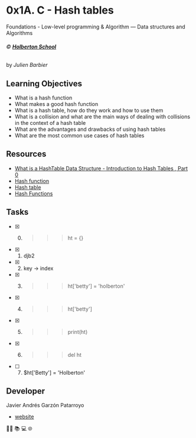 # 0x1A. C - Hash tables
Foundations - Low-level programming & Algorithm ― Data structures and Algorithms

###### :copyright: **[Holberton School](https://www.holbertonschool.com/)**
by _Julien Barbier_

## Learning Objectives
* What is a hash function
* What makes a good hash function
* What is a hash table, how do they work and how to use them
* What is a collision and what are the main ways of dealing with collisions in the context of a hash table
* What are the advantages and drawbacks of using hash tables
* What are the most common use cases of hash tables

## Resources
* [What is a HashTable Data Structure - Introduction to Hash Tables , Part 0](https://www.youtube.com/watch?v=MfhjkfocRR0)
* [Hash function](https://en.wikipedia.org/wiki/Hash_function)
* [Hash table](https://en.wikipedia.org/wiki/Hash_table)
* [Hash Functions](http://www.cse.yorku.ca/~oz/hash.html)

## Tasks
* [x] 0. >>> ht = {}
* [x] 1. djb2
* [x] 2. key -> index
* [x] 3. >>> ht['betty'] = 'holberton'
* [x] 4. >>> ht['betty']
* [x] 5. >>> print(ht)
* [x] 6. >>> del ht
* [ ] 7. $ht['Betty'] = 'Holberton'

## Developer
Javier Andrés Garzón Patarroyo
- [website](https://tecnoayuda.co/)

:man_technologist: :books: :computer: :globe_with_meridians:
